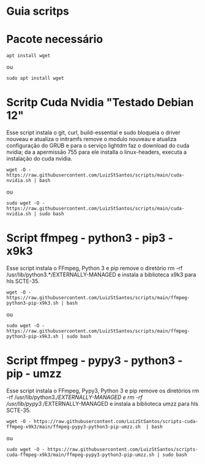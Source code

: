 # Guia scritps
# Pacote necessário
```shell
apt install wget
```
ou
```shell
sudo apt install wget
```
# Scritp Cuda Nvidia "Testado Debian 12"
Esse script instala o git, curl, build-essential e sudo
bloqueia o driver nouveau e atualiza o initramfs
remove o modulo nouveau e atualiza configuração do GRUB
e para o serviço lightdm faz o download do cuda nvidia; 
da a apermissão 755 para ele installa o linux-headers,
executa a instalação do cuda nvidia.
```shell
wget -O - https://raw.githubusercontent.com/LuizStSantos/scripts/main/cuda-nvidia.sh | bash
```
ou
```shell
sudo wget -O - https://raw.githubusercontent.com/LuizStSantos/scripts/main/cuda-nvidia.sh | sudo bash
```
# Script ffmpeg - python3 - pip3 - x9k3
Esse script instala o FFmpeg, Python 3 e pip
remove o diretório rm -rf /usr/lib/python3.*/EXTERNALLY-MANAGED
e instala a biblioteca x9k3 para hls SCTE-35.
```shell
wget -O - https://raw.githubusercontent.com/LuizStSantos/scripts/main/ffmpeg-python3-pip-x9k3.sh | bash
```
ou
```shell
sudo wget -O - https://raw.githubusercontent.com/LuizStSantos/scripts/main/ffmpeg-python3-pip-x9k3.sh | sudo bash
```
# Script ffmpeg - pypy3 - python3 - pip - umzz
Esse script instala o FFmpeg, Pypy3, Python 3 e pip
remove os diretórios rm -rf /usr/lib/python3.*/EXTERNALLY-MANAGED e rm -rf /usr/lib/pypy3.*/EXTERNALLY-MANAGED
e instala a biblioteca umzz para hls SCTE-35.
```shell
wget -O - https://raw.githubusercontent.com/LuizStSantos/scripts-cuda-ffmpeg-x9k3/main/ffmpeg-pypy3-python3-pip-umzz.sh  | bash
```
ou

```shell
sudo wget -O - https://raw.githubusercontent.com/LuizStSantos/scripts-cuda-ffmpeg-x9k3/main/ffmpeg-pypy3-python3-pip-umzz.sh | sudo bash
```
